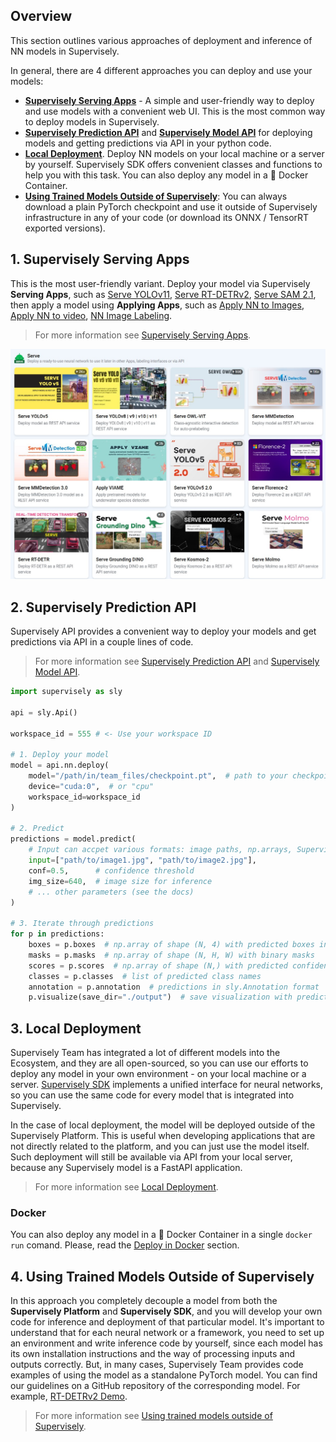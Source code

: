 ## Overview

This section outlines various approaches of deployment and inference of NN models in Supervisely.

In general, there are 4 different approaches you can deploy and use your models:

- **[Supervisely Serving Apps](supervisely-serving-apps.md)** - A simple and user-friendly way to deploy and use models with a convenient web UI. This is the most common way to deploy models in Supervisely.
- **[Supervisely Prediction API](prediction-api.md)** and **[Supervisely Model API](model-api.md)** for deploying models and getting predictions via API in your python code.
- **[Local Deployment](deploy_and_predict_with_supervisely_sdk.md)**. Deploy NN models on your local machine or a server by yourself. Supervisely SDK offers convenient classes and functions to help you with this task. You can also deploy any model in a 🐋 Docker Container.
- **[Using Trained Models Outside of Supervisely](using-standalone-pytorch-models.md)**: You can always download a plain PyTorch checkpoint and use it outside of Supervisely infrastructure in any of your code (or download its ONNX / TensorRT exported versions).

## 1. Supervisely Serving Apps

This is the most user-friendly variant. Deploy your model via Supervisely **Serving Apps**, such as [Serve YOLOv11](https://ecosystem.supervisely.com/apps/yolov8/serve), [Serve RT-DETRv2](https://ecosystem.supervisely.com/apps/rt-detrv2/supervisely_integration/serve), [Serve SAM 2.1](https://ecosystem.supervisely.com/apps/serve-segment-anything-2), then apply a model using **Applying Apps**, such as [Apply NN to Images](https://ecosystem.supervisely.com/apps/nn-image-labeling/project-dataset), [Apply NN to video](https://ecosystem.supervisely.com/apps/apply-nn-to-videos-project), [NN Image Labeling](https://ecosystem.supervisely.com/apps/nn-image-labeling/annotation-tool).

> For more information see [Supervisely Serving Apps](supervisely-serving-apps.md).

![Serving Apps](/.gitbook/assets/neural-networks/serve-app-list.jpg)

## 2. Supervisely Prediction API

Supervisely API provides a convenient way to deploy your models and get predictions via API in a couple lines of code.

> For more information see [Supervisely Prediction API](prediction-api.md) and [Supervisely Model API](model-api.md).

```python
import supervisely as sly

api = sly.Api()

workspace_id = 555 # <- Use your workspace ID

# 1. Deploy your model
model = api.nn.deploy(
    model="/path/in/team_files/checkpoint.pt",  # path to your checkpoint in Team Files
    device="cuda:0",  # or "cpu"
    workspace_id=workspace_id
)

# 2. Predict
predictions = model.predict(
    # Input can accpet various formats: image paths, np.arrays, Supervisely IDs and others.
    input=["path/to/image1.jpg", "path/to/image2.jpg"],
    conf=0.5,      # confidence threshold
    img_size=640,  # image size for inference
    # ... other parameters (see the docs)
)

# 3. Iterate through predictions
for p in predictions:
    boxes = p.boxes  # np.array of shape (N, 4) with predicted boxes in "xyxy" format
    masks = p.masks  # np.array of shape (N, H, W) with binary masks
    scores = p.scores  # np.array of shape (N,) with predicted confidence scores
    classes = p.classes  # list of predicted class names
    annotation = p.annotation  # predictions in sly.Annotation format
    p.visualize(save_dir="./output")  # save visualization with predicted annotations
```

## 3. Local Deployment

Supervisely Team has integrated a lot of different models into the Ecosystem, and they are all open-sourced, so you can use our efforts to deploy any model in your own environment - on your local machine or a server. [Supervisely SDK](https://github.com/supervisely/supervisely) implements a unified interface for neural networks, so you can use the same code for every model that is integrated into Supervisely.

In the case of local deployment, the model will be deployed outside of the Supervisely Platform. This is useful when developing applications that are not directly related to the platform, and you can just use the model itself. Such deployment will still be available via API from your local server, because any Supervisely model is a FastAPI application.

> For more information see [Local Deployment](deploy_and_predict_with_supervisely_sdk.md).

### Docker

You can also deploy any model in a 🐋 Docker Container in a single `docker run` comand. Please, read the [Deploy in Docker](deploy_and_predict_with_supervisely_sdk.md#deploy-in-docker-container) section.


## 4. Using Trained Models Outside of Supervisely

In this approach you completely decouple a model from both the **Supervisely Platform** and **Supervisely SDK**, and you will develop your own code for inference and deployment of that particular model. It's important to understand that for each neural network or a framework, you need to set up an environment and write inference code by yourself, since each model has its own installation instructions and the way of processing inputs and outputs correctly. But, in many cases, Supervisely Team provides code examples of using the model as a standalone PyTorch model. You can find our guidelines on a GitHub repository of the corresponding model. For example, [RT-DETRv2 Demo](https://github.com/supervisely-ecosystem/RT-DETRv2/tree/main/supervisely_integration/demo#readme).

> For more information see [Using trained models outside of Supervisely](using-standalone-pytorch-models.md).